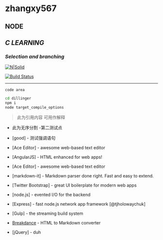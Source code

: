 # zhangxy567
## NODE
## _C LEARNING_
### _Selection and branching_
[![N|Solid](https://cldup.com/dTxpPi9lDf.thumb.png)](https://nodesource.com/products/nsolid)

[![Build Status](https://travis-ci.org/joemccann/dillinger.svg?branch=master)](https://travis-ci.org/joemccann/dillinger)


---

```
code area
```

```sh
cd dillinger
npm i
node target_compile_options
```

>此为引用内容 可用作解释

- 此为无序分割
-第二测试点
- [good] - 测试强调语句
- [Ace Editor] - awesome web-based text editor

- [AngularJS] - HTML enhanced for web apps!
- [Ace Editor] - awesome web-based text editor
- [markdown-it] - Markdown parser done right. Fast and easy to extend.
- [Twitter Bootstrap] - great UI boilerplate for modern web apps
- [node.js] - evented I/O for the backend
- [Express] - fast node.js network app framework [@tjholowaychuk]
- [Gulp] - the streaming build system
- [Breakdance](https://breakdance.github.io/breakdance/) - HTML
to Markdown converter
- [jQuery] - duh
